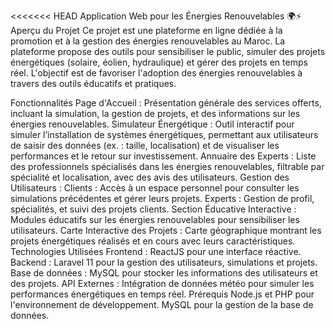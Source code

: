 <<<<<<< HEAD
Application Web pour les Énergies Renouvelables 🌍⚡
Aperçu du Projet
Ce projet est une plateforme en ligne dédiée à la promotion et à la gestion des énergies renouvelables au Maroc. La plateforme propose des outils pour sensibiliser le public, simuler des projets énergétiques (solaire, éolien, hydraulique) et gérer des projets en temps réel. L'objectif est de favoriser l'adoption des énergies renouvelables à travers des outils éducatifs et pratiques.

Fonctionnalités
Page d'Accueil : Présentation générale des services offerts, incluant la simulation, la gestion de projets, et des informations sur les énergies renouvelables.
Simulateur Énergétique : Outil interactif pour simuler l’installation de systèmes énergétiques, permettant aux utilisateurs de saisir des données (ex. : taille, localisation) et de visualiser les performances et le retour sur investissement.
Annuaire des Experts : Liste des professionnels spécialisés dans les énergies renouvelables, filtrable par spécialité et localisation, avec des avis des utilisateurs.
Gestion des Utilisateurs :
Clients : Accès à un espace personnel pour consulter les simulations précédentes et gérer leurs projets.
Experts : Gestion de profil, spécialités, et suivi des projets clients.
Section Éducative Interactive : Modules éducatifs sur les énergies renouvelables pour sensibiliser les utilisateurs.
Carte Interactive des Projets : Carte géographique montrant les projets énergétiques réalisés et en cours avec leurs caractéristiques.
Technologies Utilisées
Frontend : ReactJS pour une interface réactive.
Backend : Laravel 11 pour la gestion des utilisateurs, simulations et projets.
Base de données : MySQL pour stocker les informations des utilisateurs et des projets.
API Externes : Intégration de données météo pour simuler les performances énergétiques en temps réel.
Prérequis
Node.js et PHP pour l'environnement de développement.
MySQL pour la gestion de la base de données.

